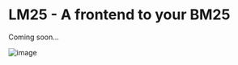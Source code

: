 # LM25 - A frontend to your BM25

Coming soon...

![image](https://github.com/user-attachments/assets/f9ef5af7-5c4d-4882-89b8-e612bc8e1933)
